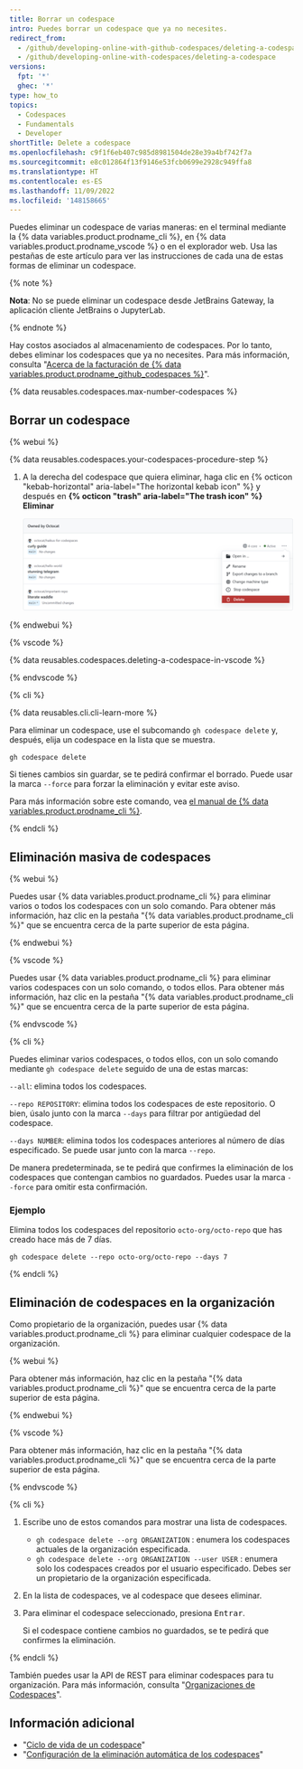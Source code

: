 ```yaml
---
title: Borrar un codespace
intro: Puedes borrar un codespace que ya no necesites.
redirect_from:
  - /github/developing-online-with-github-codespaces/deleting-a-codespace
  - /github/developing-online-with-codespaces/deleting-a-codespace
versions:
  fpt: '*'
  ghec: '*'
type: how_to
topics:
  - Codespaces
  - Fundamentals
  - Developer
shortTitle: Delete a codespace
ms.openlocfilehash: c9f1f6eb407c985d8981504de28e39a4bf742f7a
ms.sourcegitcommit: e8c012864f13f9146e53fcb0699e2928c949ffa8
ms.translationtype: HT
ms.contentlocale: es-ES
ms.lasthandoff: 11/09/2022
ms.locfileid: '148158665'
---
```

Puedes eliminar un codespace de varias maneras: en el terminal mediante la {% data variables.product.prodname_cli %}, en {% data variables.product.prodname_vscode %} o en el explorador web. Usa las pestañas de este artículo para ver las instrucciones de cada una de estas formas de eliminar un codespace.

{% note %}

**Nota**: No se puede eliminar un codespace desde JetBrains Gateway, la aplicación cliente JetBrains o JupyterLab.

{% endnote %}

Hay costos asociados al almacenamiento de codespaces. Por lo tanto, debes eliminar los codespaces que ya no necesites. Para más información, consulta "[Acerca de la facturación de {% data variables.product.prodname_github_codespaces %}](/billing/managing-billing-for-github-codespaces/about-billing-for-github-codespaces)".

{% data reusables.codespaces.max-number-codespaces %}

## Borrar un codespace

{% webui %}

{% data reusables.codespaces.your-codespaces-procedure-step %}
1. A la derecha del codespace que quiera eliminar, haga clic en {% octicon "kebab-horizontal" aria-label="The horizontal kebab icon" %} y después en **{% octicon "trash" aria-label="The trash icon" %} Eliminar**

   ![Botón Eliminar](/assets/images/help/codespaces/delete-codespace.png)

{% endwebui %}

{% vscode %}

{% data reusables.codespaces.deleting-a-codespace-in-vscode %}

{% endvscode %}


{% cli %}

{% data reusables.cli.cli-learn-more %}

Para eliminar un codespace, use el subcomando `gh codespace delete` y, después, elija un codespace en la lista que se muestra.

```shell
gh codespace delete
```

Si tienes cambios sin guardar, se te pedirá confirmar el borrado. Puede usar la marca `--force` para forzar la eliminación y evitar este aviso.

Para más información sobre este comando, vea [el manual de {% data variables.product.prodname_cli %}](https://cli.github.com/manual/gh_codespace_delete).

{% endcli %}

## Eliminación masiva de codespaces

{% webui %}

Puedes usar {% data variables.product.prodname_cli %} para eliminar varios o todos los codespaces con un solo comando. Para obtener más información, haz clic en la pestaña "{% data variables.product.prodname_cli %}" que se encuentra cerca de la parte superior de esta página.

{% endwebui %}

{% vscode %}

Puedes usar {% data variables.product.prodname_cli %} para eliminar varios codespaces con un solo comando, o todos ellos. Para obtener más información, haz clic en la pestaña "{% data variables.product.prodname_cli %}" que se encuentra cerca de la parte superior de esta página.

{% endvscode %}


{% cli %}

Puedes eliminar varios codespaces, o todos ellos, con un solo comando mediante `gh codespace delete` seguido de una de estas marcas:

`--all`: elimina todos los codespaces.

`--repo REPOSITORY`: elimina todos los codespaces de este repositorio. O bien, úsalo junto con la marca `--days` para filtrar por antigüedad del codespace.

`--days NUMBER`: elimina todos los codespaces anteriores al número de días especificado. Se puede usar junto con la marca `--repo`.

De manera predeterminada, se te pedirá que confirmes la eliminación de los codespaces que contengan cambios no guardados. Puedes usar la marca `--force` para omitir esta confirmación. 

### Ejemplo

Elimina todos los codespaces del repositorio `octo-org/octo-repo` que has creado hace más de 7 días.

```
gh codespace delete --repo octo-org/octo-repo --days 7
```

{% endcli %}

## Eliminación de codespaces en la organización

Como propietario de la organización, puedes usar {% data variables.product.prodname_cli %} para eliminar cualquier codespace de la organización.

{% webui %}

Para obtener más información, haz clic en la pestaña "{% data variables.product.prodname_cli %}" que se encuentra cerca de la parte superior de esta página.

{% endwebui %}

{% vscode %}

Para obtener más información, haz clic en la pestaña "{% data variables.product.prodname_cli %}" que se encuentra cerca de la parte superior de esta página.

{% endvscode %}

{% cli %}

1. Escribe uno de estos comandos para mostrar una lista de codespaces.
   * `gh codespace delete --org ORGANIZATION` : enumera los codespaces actuales de la organización especificada. 
   * `gh codespace delete --org ORGANIZATION --user USER` : enumera solo los codespaces creados por el usuario especificado.
   Debes ser un propietario de la organización especificada.
1. En la lista de codespaces, ve al codespace que desees eliminar.
1. Para eliminar el codespace seleccionado, presiona <kbd>Entrar</kbd>.

   Si el codespace contiene cambios no guardados, se te pedirá que confirmes la eliminación.

{% endcli %}

También puedes usar la API de REST para eliminar codespaces para tu organización. Para más información, consulta "[Organizaciones de Codespaces](/rest/codespaces/organizations#delete-a-codespace-from-the-organization)".

## Información adicional
- "[Ciclo de vida de un codespace](/codespaces/developing-in-codespaces/the-codespace-lifecycle)"
- "[Configuración de la eliminación automática de los codespaces](/codespaces/customizing-your-codespace/configuring-automatic-deletion-of-your-codespaces)"
